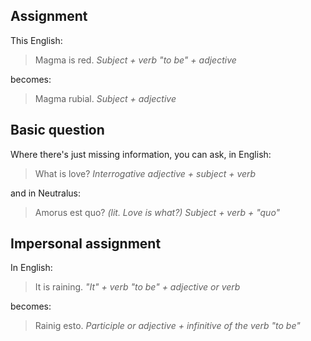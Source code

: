 <!-- # Special Sentence Structures
Type|English example and structure|NL example and structure
-----|-----|-----
Assignment | Magma is red. *Subject + verb "to be" + adjective* | Magma rubial. *Subject + adjective*
Basic Question | What is love? *Interrogative adjective + subject + verb* | Amorus est quo? *(lit. Love is what?) Subject + verb + "quo"*
Impersonal assignment | It is raining. *"It" + verb "to be" + adjective or verb* | Rainig esto. *Participle + verb "to be" as an infinitive"*
-->

## Assignment
This English:
> Magma is red.
> *Subject + verb "to be" + adjective*

becomes:
> Magma rubial.
> *Subject + adjective*

## Basic question
Where there's just missing information, you can ask, in English:
> What is love?
> *Interrogative adjective + subject + verb*

and in Neutralus:
> Amorus est quo? *(lit. Love is what?)*
> *Subject + verb + "quo"*

## Impersonal assignment
In English:
> It is raining.
> *"It" + verb "to be" + adjective or verb*

becomes:
> Rainig esto.
> *Participle or adjective + infinitive of the verb "to be"*
